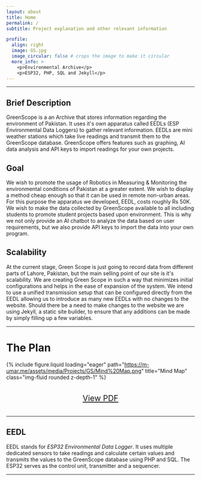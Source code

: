 ```yaml
---
layout: about
title: Home
permalink: /
subtitle: Project explanation and other relevant information

profile:
  align: right
  image: GS.jpg
  image_circular: false # crops the image to make it circular
  more_info: >
    <p>Environmental Archive</p>
    <p>ESP32, PHP, SQL and Jekyll</p>
---
```


---

## Brief Description
GreenScope is a an Archive that stores information regarding the environment of Pakistan. It uses it's own apparatus called EEDLs (ESP Environmental Data Loggers) to gather relevant information. EEDLs are mini weather stations which take live readings and transmit them to the GreenScope database. GreenScope offers features such as graphing, AI data analysis and API keys to import readings for your own projects.

## Goal
We wish to promote the usage of Robotics in Measuring & Monitoring the environmental conditions of Pakistan at a greater extent. We wish to display a method cheap enough so that it can be used in remote non-urban areas. For this purpose the apparatus we developed, EEDL, costs roughly Rs 50K. We wish to make the data collected by GreenScope available to all including students to promote student projects based upon environment. This is why we not only provide an AI chatbot to analyze the data based on user requirements, but we also provide API keys to import the data into your own program.

## Scalability
At the current stage, Green Scope is just going to record data from different parts of Lahore, Pakistan, but the main selling point of our site is it's scalability. We are creating Green Scope in such a way that minimizes initial configurations and helps in the ease of expansion of the system. We intend to use a unified transmission setup that can be configured directly from the EEDL allowing us to introduce as many new EEDLs with no changes to the website. Should there be a need to make changes to the website we are using Jekyll, a static site builder, to ensure that any additions can be made by simply filling up a few variables.

---

# The Plan

{% include figure.liquid loading="eager" path="https://m-umar.me/assets/media/Projects/GS/Mind%20Map.png" title="Mind Map" class="img-fluid rounded z-depth-1" %}

<div style="display: flex; justify-content: center;"><a href="assets/pdf/Mind%20Map.pdf" target="_blank" rel="noopener noreferrer">
<p style="font-size: 1.5em">View PDF <i class="fa-solid fa-file-pdf"></i></p>
</a></div>

---

## EEDL
EEDL stands for *ESP32 Environmental Data Logger*. It uses multiple dedicated sensors to take readings and calculate certain values and transmits the values to the GreenScope database using PHP and SQL. The ESP32 serves as the control unit, transmitter and a sequencer.

---